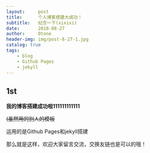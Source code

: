 ```yaml
---
layout:     post
title:      个人博客搭建大成功！
subtitle:   纪念一下(xixixi)
date:       2018-08-27
author:     Otone
header-img: img/post-8-27-1.jpg
catalog: true
tags:
    - blog
    - Github Pages
    - jekyll
---
```


## 1st ##
**我的博客搭建成功啦111111111111**

<s>(虽然用的别人的模板</s>

运用的是Github Pages和jekyll搭建

那么就是这样，欢迎大家留言交流，交换友链也是可以的哦！

